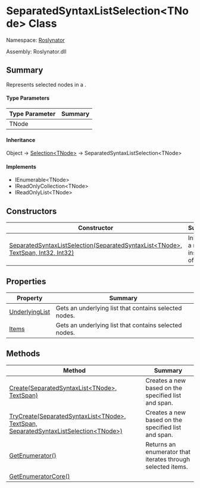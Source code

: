 # SeparatedSyntaxListSelection\<TNode> Class

Namespace: [Roslynator](../README.md)

Assembly: Roslynator\.dll

## Summary

Represents selected nodes in a \.

#### Type Parameters

| Type Parameter| Summary|
| --- | --- |
| TNode | |

#### Inheritance

Object &#x2192; [Selection\<TNode>](../Selection-1/README.md) &#x2192; SeparatedSyntaxListSelection\<TNode>

#### Implements

* IEnumerable\<TNode>
* IReadOnlyCollection\<TNode>
* IReadOnlyList\<TNode>

## Constructors

| Constructor| Summary|
| --- | --- |
| [SeparatedSyntaxListSelection(SeparatedSyntaxList\<TNode>, TextSpan, Int32, Int32)](.ctor/README.md) | Initializes a new instance of the \. |

## Properties

| Property| Summary|
| --- | --- |
| [UnderlyingList](UnderlyingList/README.md) | Gets an underlying list that contains selected nodes\. |
| [Items](Items/README.md) | Gets an underlying list that contains selected nodes\. |

## Methods

| Method| Summary|
| --- | --- |
| [Create(SeparatedSyntaxList\<TNode>, TextSpan)](Create/README.md) | Creates a new  based on the specified list and span\. |
| [TryCreate(SeparatedSyntaxList\<TNode>, TextSpan, SeparatedSyntaxListSelection\<TNode>)](TryCreate/README.md) | Creates a new  based on the specified list and span\. |
| [GetEnumerator()](GetEnumerator/README.md) | Returns an enumerator that iterates through selected items\. |
| [GetEnumeratorCore()](GetEnumeratorCore/README.md) | |

